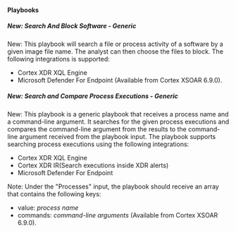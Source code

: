 
#### Playbooks

##### New: Search And Block Software - Generic

New: This playbook will search a file or process activity of a software by a given image file name. The analyst can then choose the files to block.
The following integrations is supported:

- Cortex XDR XQL Engine 
- Microsoft Defender For Endpoint (Available from Cortex XSOAR 6.9.0).
##### New: Search and Compare Process Executions - Generic

New: This playbook is a generic playbook that receives a process name and a command-line argument. It searches for the given process executions and compares the command-line argument from the results to the command-line argument received from the playbook input. The playbook supports searching process executions using the following integrations:

- Cortex XDR XQL Engine
- Cortex XDR IR(Search executions inside XDR alerts)
- Microsoft Defender For Endpoint

Note: Under the "Processes" input, the playbook should receive an array that contains the following keys:
- value: *process name*
- commands: *command-line arguments* (Available from Cortex XSOAR 6.9.0).

